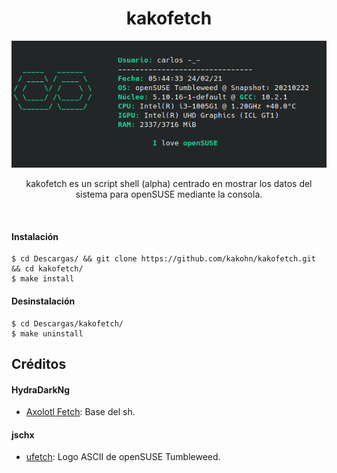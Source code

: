 <h1 align="center"> kakofetch </h1>
<p align="center"><img src="https://github.com/kakohn/kakofetch/blob/main/kakofetch.png" width="575px"></p>
<p align="center"> kakofetch es un script shell (alpha) centrado en mostrar los datos del sistema para openSUSE mediante la consola. </p><br>

#### Instalación
```
$ cd Descargas/ && git clone https://github.com/kakohn/kakofetch.git && cd kakofetch/
$ make install
```

#### Desinstalación
```
$ cd Descargas/kakofetch/
$ make uninstall
```

## Créditos

#### HydraDarkNg
- [Axolotl Fetch](https://gitlab.com/HydraDarkNg/axolotlFetch): Base del sh.

#### jschx
- [ufetch](https://gitlab.com/jschx/ufetch): Logo ASCII de openSUSE Tumbleweed.
